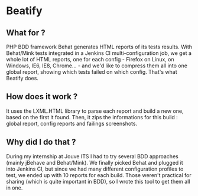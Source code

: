 Beatify
=======

What for ?
----------
PHP BDD framework Behat generates HTML reports of its tests results. With Behat/Mink tests integrated 
in a Jenkins CI multi-configuration job, we get a whole lot of HTML reports, one for each config -
Firefox on Linux, on Windows, IE6, IE8, Chrome... - and we'd like to compress them all into one global
report, showing which tests failed on which config.
That's what Beatify does.

How does it work ?
------------------
It uses the LXML.HTML library to parse each report and build a new one, based on the first it found.
Then, it zips the informations for this build : global report, config reports and failings screenshots.

Why did I do that ?
-------------------
During my internship at Jouve ITS I had to try several BDD approaches (mainly jBehave and Behat/Mink).
We finally picked Behat and plugged it into Jenkins CI, but since we had many different configuration
profiles to test, we ended up with 10 reports for each build. Those weren't practical for sharing (which
is quite important in BDD), so I wrote this tool to get them all in one.